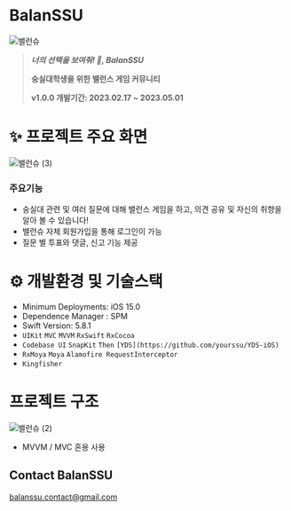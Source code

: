 # BalanSSU

![밸런슈](https://user-images.githubusercontent.com/25146374/222999715-1983980f-c8e4-49cb-a92b-d2c7189da071.png)

> ***너의 선택을 보여줘! 👀, BalanSSU***
> 
> **숭실대학생을 위한 밸런스 게임 커뮤니티**
>
> **v1.0.0 개발기간: 2023.02.17 ~ 2023.05.01**

# ✨ 프로젝트 주요 화면

![밸런슈 (3)](https://user-images.githubusercontent.com/25146374/222999862-7fd82113-691b-4812-9ce4-a296bcdc322a.png)

### 주요기능
- 숭실대 관련 및 여러 질문에 대해 밸런스 게임을 하고, 의견 공유 및 자신의 취향을 알아 볼 수 있습니다!
- 밸런슈 자체 회원가입을 통해 로그인이 가능
- 질문 별 투표와 댓글, 신고 기능 제공

# **⚙️ 개발환경 및 기술스택**

- Minimum Deployments: iOS 15.0
- Dependence Manager : SPM
- Swift Version: 5.8.1
- `UIKit` `MVC` `MVVM` `RxSwift` `RxCocoa`
- `Codebase UI` `SnapKit` `Then` `[YDS](https://github.com/yourssu/YDS-iOS)`
- `RxMoya` `Moya` `Alamofire RequestInterceptor`
- `Kingfisher`

# 프로젝트 구조

![밸런슈 (2)](https://user-images.githubusercontent.com/25146374/222999842-bcd8cb38-6e34-4f01-a99f-cbbba73aac63.png)
- MVVM / MVC 혼용 사용

## Contact BalanSSU

balanssu.contact@gmail.com
